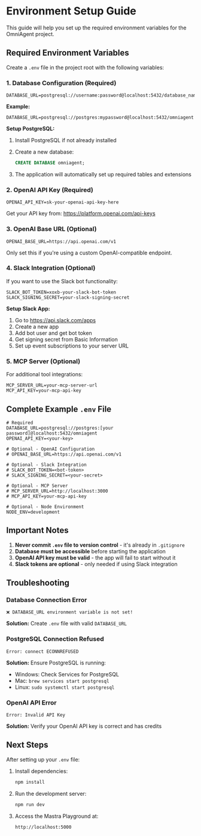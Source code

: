 # Environment Setup Guide

This guide will help you set up the required environment variables for the OmniAgent project.

## Required Environment Variables

Create a `.env` file in the project root with the following variables:

### 1. Database Configuration (Required)

```env
DATABASE_URL=postgresql://username:password@localhost:5432/database_name
```

**Example:**

```env
DATABASE_URL=postgresql://postgres:mypassword@localhost:5432/omniagent
```

**Setup PostgreSQL:**

1. Install PostgreSQL if not already installed
2. Create a new database:

   ```sql
   CREATE DATABASE omniagent;
   ```

3. The application will automatically set up required tables and extensions

### 2. OpenAI API Key (Required)

```env
OPENAI_API_KEY=sk-your-openai-api-key-here
```

Get your API key from: <https://platform.openai.com/api-keys>

### 3. OpenAI Base URL (Optional)

```env
OPENAI_BASE_URL=https://api.openai.com/v1
```

Only set this if you're using a custom OpenAI-compatible endpoint.

### 4. Slack Integration (Optional)

If you want to use the Slack bot functionality:

```env
SLACK_BOT_TOKEN=xoxb-your-slack-bot-token
SLACK_SIGNING_SECRET=your-slack-signing-secret
```

**Setup Slack App:**

1. Go to <https://api.slack.com/apps>
2. Create a new app
3. Add bot user and get bot token
4. Get signing secret from Basic Information
5. Set up event subscriptions to your server URL

### 5. MCP Server (Optional)

For additional tool integrations:

```env
MCP_SERVER_URL=your-mcp-server-url
MCP_API_KEY=your-mcp-api-key
```

## Complete Example `.env` File

```env
# Required
DATABASE_URL=postgresql://postgres:[your password]@localhost:5432/omniagent
OPENAI_API_KEY=<your-key>

# Optional - OpenAI Configuration
# OPENAI_BASE_URL=https://api.openai.com/v1

# Optional - Slack Integration
# SLACK_BOT_TOKEN=<bot-token>
# SLACK_SIGNING_SECRET=<your-secret>

# Optional - MCP Server
# MCP_SERVER_URL=http://localhost:3000
# MCP_API_KEY=your-mcp-api-key

# Optional - Node Environment
NODE_ENV=development
```

## Important Notes

1. **Never commit `.env` file to version control** - it's already in `.gitignore`
2. **Database must be accessible** before starting the application
3. **OpenAI API key must be valid** - the app will fail to start without it
4. **Slack tokens are optional** - only needed if using Slack integration

## Troubleshooting

### Database Connection Error

```
❌ DATABASE_URL environment variable is not set!
```

**Solution:** Create `.env` file with valid `DATABASE_URL`

### PostgreSQL Connection Refused

```
Error: connect ECONNREFUSED
```

**Solution:** Ensure PostgreSQL is running:

- Windows: Check Services for PostgreSQL
- Mac: `brew services start postgresql`
- Linux: `sudo systemctl start postgresql`

### OpenAI API Error

```
Error: Invalid API Key
```

**Solution:** Verify your OpenAI API key is correct and has credits

## Next Steps

After setting up your `.env` file:

1. Install dependencies:

   ```bash
   npm install
   ```

2. Run the development server:

   ```bash
   npm run dev
   ```

3. Access the Mastra Playground at:

   ```
   http://localhost:5000
   ```
